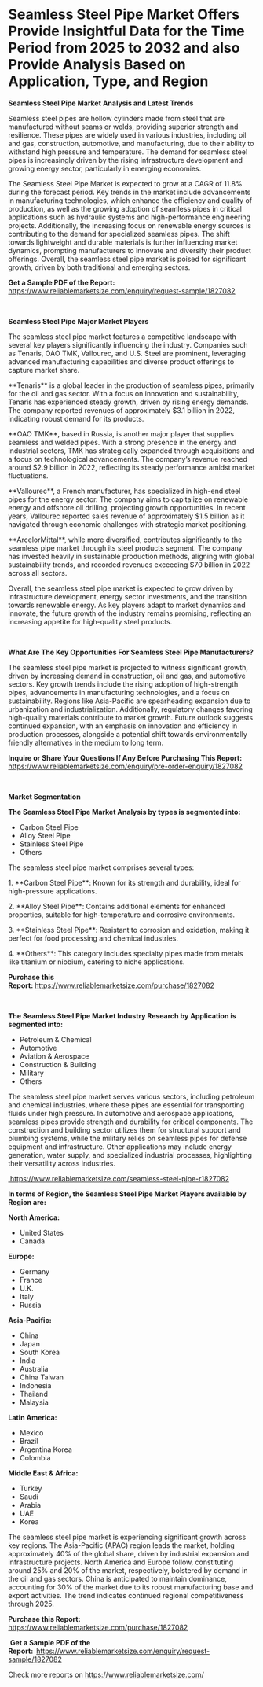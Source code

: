 <p><h1>Seamless Steel Pipe Market Offers Provide Insightful Data for the Time Period from 2025 to 2032 and also Provide Analysis Based on Application, Type, and Region</h1></p><p><strong>Seamless Steel Pipe Market Analysis and Latest Trends</strong></p>
<p><p>Seamless steel pipes are hollow cylinders made from steel that are manufactured without seams or welds, providing superior strength and resilience. These pipes are widely used in various industries, including oil and gas, construction, automotive, and manufacturing, due to their ability to withstand high pressure and temperature. The demand for seamless steel pipes is increasingly driven by the rising infrastructure development and growing energy sector, particularly in emerging economies.</p><p>The Seamless Steel Pipe Market is expected to grow at a CAGR of 11.8% during the forecast period. Key trends in the market include advancements in manufacturing technologies, which enhance the efficiency and quality of production, as well as the growing adoption of seamless pipes in critical applications such as hydraulic systems and high-performance engineering projects. Additionally, the increasing focus on renewable energy sources is contributing to the demand for specialized seamless pipes. The shift towards lightweight and durable materials is further influencing market dynamics, prompting manufacturers to innovate and diversify their product offerings. Overall, the seamless steel pipe market is poised for significant growth, driven by both traditional and emerging sectors.</p></p>
<p><strong>Get a Sample PDF of the Report:&nbsp;</strong> <a href="https://www.reliablemarketsize.com/enquiry/request-sample/1827082?utm_campaign=1911&utm_medium=2&utm_source=Github&utm_content=ia&utm_term=31012025&utm_id=seamless-steel-pipe">https://www.reliablemarketsize.com/enquiry/request-sample/1827082</a></p>
<p>&nbsp;</p>
<p><strong>Seamless Steel Pipe Major Market Players</strong></p>
<p><p>The seamless steel pipe market features a competitive landscape with several key players significantly influencing the industry. Companies such as Tenaris, OAO TMK, Vallourec, and U.S. Steel are prominent, leveraging advanced manufacturing capabilities and diverse product offerings to capture market share.</p><p>**Tenaris** is a global leader in the production of seamless pipes, primarily for the oil and gas sector. With a focus on innovation and sustainability, Tenaris has experienced steady growth, driven by rising energy demands. The company reported revenues of approximately $3.1 billion in 2022, indicating robust demand for its products.</p><p>**OAO TMK**, based in Russia, is another major player that supplies seamless and welded pipes. With a strong presence in the energy and industrial sectors, TMK has strategically expanded through acquisitions and a focus on technological advancements. The company’s revenue reached around $2.9 billion in 2022, reflecting its steady performance amidst market fluctuations.</p><p>**Vallourec**, a French manufacturer, has specialized in high-end steel pipes for the energy sector. The company aims to capitalize on renewable energy and offshore oil drilling, projecting growth opportunities. In recent years, Vallourec reported sales revenue of approximately $1.5 billion as it navigated through economic challenges with strategic market positioning.</p><p>**ArcelorMittal**, while more diversified, contributes significantly to the seamless pipe market through its steel products segment. The company has invested heavily in sustainable production methods, aligning with global sustainability trends, and recorded revenues exceeding $70 billion in 2022 across all sectors.</p><p>Overall, the seamless steel pipe market is expected to grow driven by infrastructure development, energy sector investments, and the transition towards renewable energy. As key players adapt to market dynamics and innovate, the future growth of the industry remains promising, reflecting an increasing appetite for high-quality steel products.</p></p>
<p>&nbsp;</p>
<p><strong>What Are The Key Opportunities For Seamless Steel Pipe Manufacturers?</strong></p>
<p><p>The seamless steel pipe market is projected to witness significant growth, driven by increasing demand in construction, oil and gas, and automotive sectors. Key growth trends include the rising adoption of high-strength pipes, advancements in manufacturing technologies, and a focus on sustainability. Regions like Asia-Pacific are spearheading expansion due to urbanization and industrialization. Additionally, regulatory changes favoring high-quality materials contribute to market growth. Future outlook suggests continued expansion, with an emphasis on innovation and efficiency in production processes, alongside a potential shift towards environmentally friendly alternatives in the medium to long term.</p></p>
<p><strong>Inquire or Share Your Questions If Any Before Purchasing This Report:</strong> <a href="https://www.reliablemarketsize.com/enquiry/pre-order-enquiry/1827082?utm_campaign=1911&utm_medium=2&utm_source=Github&utm_content=ia&utm_term=31012025&utm_id=seamless-steel-pipe">https://www.reliablemarketsize.com/enquiry/pre-order-enquiry/1827082</a></p>
<p>&nbsp;</p>
<p><strong>Market Segmentation</strong></p>
<p><strong>The Seamless Steel Pipe Market Analysis by types is segmented into:</strong></p>
<p><ul><li>Carbon Steel Pipe</li><li>Alloy Steel Pipe</li><li>Stainless Steel Pipe</li><li>Others</li></ul></p>
<p><p>The seamless steel pipe market comprises several types: </p><p>1. **Carbon Steel Pipe**: Known for its strength and durability, ideal for high-pressure applications. </p><p>2. **Alloy Steel Pipe**: Contains additional elements for enhanced properties, suitable for high-temperature and corrosive environments. </p><p>3. **Stainless Steel Pipe**: Resistant to corrosion and oxidation, making it perfect for food processing and chemical industries. </p><p>4. **Others**: This category includes specialty pipes made from metals like titanium or niobium, catering to niche applications.</p></p>
<p><strong>Purchase this Report:&nbsp;</strong><a href="https://www.reliablemarketsize.com/purchase/1827082?utm_campaign=1911&utm_medium=2&utm_source=Github&utm_content=ia&utm_term=31012025&utm_id=seamless-steel-pipe">https://www.reliablemarketsize.com/purchase/1827082</a></p>
<p>&nbsp;</p>
<p><strong>The Seamless Steel Pipe Market Industry Research by Application is segmented into:</strong></p>
<p><ul><li>Petroleum & Chemical</li><li>Automotive</li><li>Aviation & Aerospace</li><li>Construction & Building</li><li>Military</li><li>Others</li></ul></p>
<p><p>The seamless steel pipe market serves various sectors, including petroleum and chemical industries, where these pipes are essential for transporting fluids under high pressure. In automotive and aerospace applications, seamless pipes provide strength and durability for critical components. The construction and building sector utilizes them for structural support and plumbing systems, while the military relies on seamless pipes for defense equipment and infrastructure. Other applications may include energy generation, water supply, and specialized industrial processes, highlighting their versatility across industries.</p></p>
<p><a href="https://www.reliablemarketsize.com/seamless-steel-pipe-r1827082?utm_campaign=1911&utm_medium=2&utm_source=Github&utm_content=ia&utm_term=31012025&utm_id=seamless-steel-pipe">&nbsp;https://www.reliablemarketsize.com/seamless-steel-pipe-r1827082</a></p>
<p><strong>In terms of Region, the Seamless Steel Pipe Market Players available by Region are:</strong></p>
<p>
    <p> <strong> North America: </strong>
        <ul>
            <li>United States</li>
            <li>Canada</li>
        </ul>
        </p> 
    <p> <strong> Europe: </strong>
        <ul>
            <li>Germany</li>
            <li>France</li>
            <li>U.K.</li>
            <li>Italy</li>
            <li>Russia</li>
        </ul>
        </p> 
    <p> <strong> Asia-Pacific: </strong>
        <ul>
            <li>China</li>
            <li>Japan</li>
            <li>South Korea</li>
            <li>India</li>
            <li>Australia</li>
            <li>China Taiwan</li>
            <li>Indonesia</li>
            <li>Thailand</li>
            <li>Malaysia</li>
        </ul>
        </p> 
    <p> <strong> Latin America: </strong>
        <ul>
            <li>Mexico</li>
            <li>Brazil</li>
            <li>Argentina Korea</li>
            <li>Colombia</li>
        </ul>
        </p> 
    <p> <strong> Middle East & Africa: </strong>
        <ul>
            <li>Turkey</li>
            <li>Saudi</li>
            <li>Arabia</li>
            <li>UAE</li>
            <li>Korea</li>
        </ul>
    </p>
    </p>
<p><p>The seamless steel pipe market is experiencing significant growth across key regions. The Asia-Pacific (APAC) region leads the market, holding approximately 40% of the global share, driven by industrial expansion and infrastructure projects. North America and Europe follow, constituting around 25% and 20% of the market, respectively, bolstered by demand in the oil and gas sectors. China is anticipated to maintain dominance, accounting for 30% of the market due to its robust manufacturing base and export activities. The trend indicates continued regional competitiveness through 2025.</p></p>
<p><strong>Purchase this Report: </strong><a href="https://www.reliablemarketsize.com/purchase/1827082?utm_campaign=1911&utm_medium=2&utm_source=Github&utm_content=ia&utm_term=31012025&utm_id=seamless-steel-pipe">https://www.reliablemarketsize.com/purchase/1827082</a></p>
<p>&nbsp;<strong>Get a Sample PDF of the Report:&nbsp;&nbsp;</strong><a href="https://www.reliablemarketsize.com/enquiry/request-sample/1827082?utm_campaign=1911&utm_medium=2&utm_source=Github&utm_content=ia&utm_term=31012025&utm_id=seamless-steel-pipe">https://www.reliablemarketsize.com/enquiry/request-sample/1827082</a></p>
<p><strong></strong></p>
<p>Check more reports on <a href="https://www.reliablemarketsize.com/?utm_campaign=1911&utm_medium=2&utm_source=Github&utm_content=ia&utm_term=31012025&utm_id=seamless-steel-pipe">https://www.reliablemarketsize.com/</a></p>